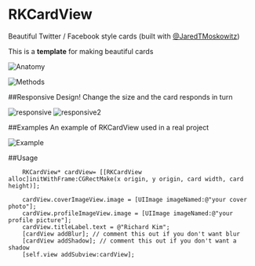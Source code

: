 RKCardView
==========
Beautiful Twitter / Facebook style cards (built with [@JaredTMoskowitz](https://twitter.com/jaredtmoskowitz))

This is a **template** for making beautiful cards

![Anatomy](http://i.imgur.com/bRZpKIZ.png)

![Methods](http://i.imgur.com/j86bi2u.png)

##Responsive Design!
Change the size and the card responds in turn

![responsive](http://i.imgur.com/JjogZGtl.png)
![responsive2](http://i.imgur.com/shA68PXl.png)

##Examples
An example of RKCardView used in a real project

![Example](http://i.imgur.com/YVaSExwl.png)

##Usage
```obj-c
    RKCardView* cardView= [[RKCardView alloc]initWithFrame:CGRectMake(x origin, y origin, card width, card height)];
    
    cardView.coverImageView.image = [UIImage imageNamed:@"your cover photo"];
    cardView.profileImageView.image = [UIImage imageNamed:@"your profile picture"];
    cardView.titleLabel.text = @"Richard Kim";
    [cardView addBlur]; // comment this out if you don't want blur
    [cardView addShadow]; // comment this out if you don't want a shadow
    [self.view addSubview:cardView];
```
